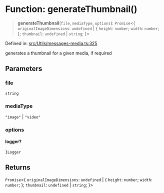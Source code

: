 # Function: generateThumbnail()

> **generateThumbnail**(`file`, `mediaType`, `options`): `Promise`\<\{ `originalImageDimensions`: `undefined` \| \{ `height`: `number`; `width`: `number`; \}; `thumbnail`: `undefined` \| `string`; \}\>

Defined in: [src/Utils/messages-media.ts:325](https://github.com/Fokusdotid/bail/blob/a1b2bb6d3d63874a4f497e70ebd6347b2869da8e/src/Utils/messages-media.ts#L325)

generates a thumbnail for a given media, if required

## Parameters

### file

`string`

### mediaType

`"image"` | `"video"`

### options

#### logger?

`ILogger`

## Returns

`Promise`\<\{ `originalImageDimensions`: `undefined` \| \{ `height`: `number`; `width`: `number`; \}; `thumbnail`: `undefined` \| `string`; \}\>
